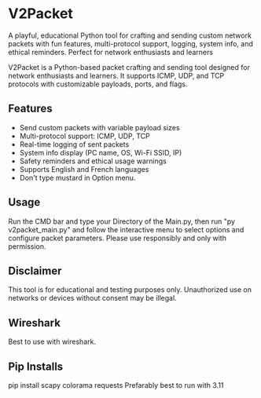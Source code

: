 # V2Packet
A playful, educational Python tool for crafting and sending custom network packets with fun features, multi-protocol support, logging, system info, and ethical reminders. Perfect for network enthusiasts and learners

V2Packet is a Python-based packet crafting and sending tool designed for network enthusiasts and learners. It supports ICMP, UDP, and TCP protocols with customizable payloads, ports, and flags. 

## Features
- Send custom packets with variable payload sizes  
- Multi-protocol support: ICMP, UDP, TCP  
- Real-time logging of sent packets  
- System info display (PC name, OS, Wi-Fi SSID, IP)  
- Safety reminders and ethical usage warnings  
- Supports English and French languages
- Don't type mustard in Option menu.

## Usage
Run the CMD bar and type your Directory of the Main.py, then run "py v2packet_main.py" and follow the interactive menu to select options and configure packet parameters. Please use responsibly and only with permission.

## Disclaimer
This tool is for educational and testing purposes only. Unauthorized use on networks or devices without consent may be illegal.

## Wireshark
Best to use with wireshark.

## Pip Installs
pip install scapy colorama requests
Prefarably best to run with 3.11

